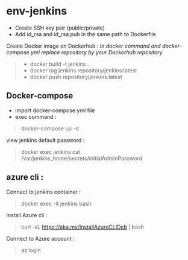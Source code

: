 # env-jenkins

* Create SSH key pair (public/private)
* Add id_rsa and id_rsa.pub in the same path to Dockerfile

Create Docker image on Dockerhub :
*In docker command and docker-compose.yml replace repository by your Dockerhub repository*

> * docker build -t jenkins .
> * docker tag jenkins repository/jenkins:latest
>  * docker push repository/jenkins:latest

## Docker-compose

* import docker-compose.yml file
* exec command :
> docker-compose up -d

view jenkins default password :
>docker exec jenkins cat /var/jenkins_home/secrets/initialAdminPassword

## azure cli :

Connect to jenkins container :
> docker exec -it jenkins bash 

Install Azure cli :
> curl -sL https://aka.ms/InstallAzureCLIDeb | bash 

Connect to Azure account :
> az login 
